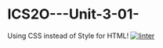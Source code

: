 # ICS2O---Unit-3-01-
Using CSS instead of Style for HTML!
[![linter](https://github.com/JacksonNaufal/ICS2O---Unit-3-01-/workflows/linter/badge.svg)](https://github.com/marketplace/actions/super-linter) 
